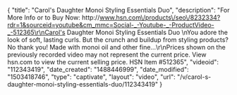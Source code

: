 {
    "title": "Carol's Daughter Monoi Styling Essentials Duo",
    "description": "For More Info or to Buy Now: http:\/\/www.hsn.com\/products\/seo\/8232334?rdr=1&sourceid=youtube&cm_mmc=Social-_-Youtube-_-ProductVideo-_-512365\r\nCarol's Daughter Monoi Styling Essentials Duo  \nYou adore the look of soft, lasting curls. But the crunch and buildup from styling products? No thank you! Made with monoi oil and other fine...\r\nPrices shown on the previously recorded video may not represent the current price.  View hsn.com to view the current selling price. HSN Item #512365",
    "videoid": "112343419",
    "date_created": "1488446999",
    "date_modified": "1503418746",
    "type": "captivate",
    "layout": "video",
    "url": "\/v\/carol-s-daughter-monoi-styling-essentials-duo\/112343419"
}